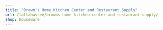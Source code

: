 ```yaml
---
title: "Brown's Home Kitchen Center and Restaurant Supply"
url: /tallahassee/browns-home-kitchen-center-and-restaurant-supply/
shop: houseware
---
```


